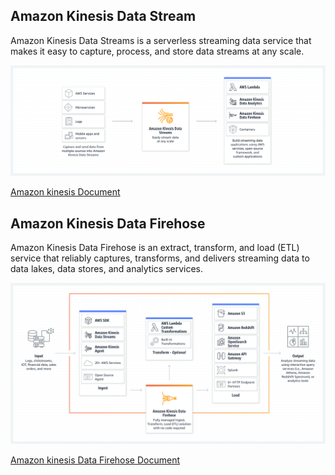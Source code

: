 ## Amazon Kinesis Data Stream

Amazon Kinesis Data Streams is a serverless streaming data service that makes it easy to capture, process, and store data streams at any scale.

![kinesis](./images/kinesis.png)

[Amazon kinesis Document](https://aws.amazon.com/kinesis/data-streams/)

## Amazon Kinesis Data Firehose

Amazon Kinesis Data Firehose is an extract, transform, and load (ETL) service that reliably captures, transforms, and delivers streaming data to data lakes, data stores, and analytics services.

![kinesis firehose](./images/kinesis-firehose.png)

[Amazon kinesis Data Firehose Document](https://aws.amazon.com/kinesis/data-firehose/)